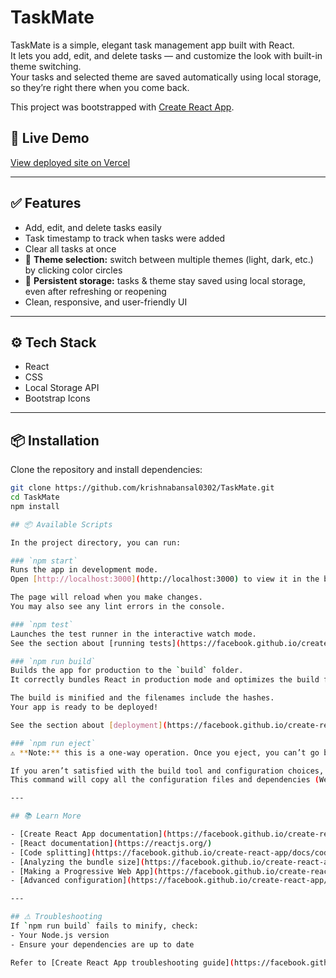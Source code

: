 # TaskMate
TaskMate is a simple, elegant task management app built with React.  
It lets you add, edit, and delete tasks — and customize the look with built-in theme switching.  
Your tasks and selected theme are saved automatically using local storage, so they’re right there when you come back.

This project was bootstrapped with [Create React App](https://github.com/facebook/create-react-app).

## 🚀 Live Demo
[View deployed site on Vercel](https://task-mate.vercel.app)

---
## ✅ Features
- Add, edit, and delete tasks easily
- Task timestamp to track when tasks were added
- Clear all tasks at once
- 🎨 **Theme selection:** switch between multiple themes (light, dark, etc.) by clicking color circles
- 💾 **Persistent storage:** tasks & theme stay saved using local storage, even after refreshing or reopening
- Clean, responsive, and user-friendly UI

---
## ⚙️ Tech Stack
- React
- CSS
- Local Storage API
- Bootstrap Icons

---
## 📦 Installation

Clone the repository and install dependencies:

```bash
git clone https://github.com/krishnabansal0302/TaskMate.git
cd TaskMate
npm install

## 📦 Available Scripts

In the project directory, you can run:

### `npm start`
Runs the app in development mode.  
Open [http://localhost:3000](http://localhost:3000) to view it in the browser.

The page will reload when you make changes.  
You may also see any lint errors in the console.

### `npm test`
Launches the test runner in the interactive watch mode.  
See the section about [running tests](https://facebook.github.io/create-react-app/docs/running-tests) for more information.

### `npm run build`
Builds the app for production to the `build` folder.  
It correctly bundles React in production mode and optimizes the build for the best performance.

The build is minified and the filenames include the hashes.  
Your app is ready to be deployed!

See the section about [deployment](https://facebook.github.io/create-react-app/docs/deployment) for more information.

### `npm run eject`
⚠ **Note:** this is a one-way operation. Once you eject, you can’t go back!

If you aren’t satisfied with the build tool and configuration choices, you can eject at any time.  
This command will copy all the configuration files and dependencies (Webpack, Babel, ESLint, etc) right into your project so you have full control.

---

## 📚 Learn More

- [Create React App documentation](https://facebook.github.io/create-react-app/docs/getting-started)
- [React documentation](https://reactjs.org/)
- [Code splitting](https://facebook.github.io/create-react-app/docs/code-splitting)
- [Analyzing the bundle size](https://facebook.github.io/create-react-app/docs/analyzing-the-bundle-size)
- [Making a Progressive Web App](https://facebook.github.io/create-react-app/docs/making-a-progressive-web-app)
- [Advanced configuration](https://facebook.github.io/create-react-app/docs/advanced-configuration)

---

## ⚠ Troubleshooting
If `npm run build` fails to minify, check:
- Your Node.js version
- Ensure your dependencies are up to date

Refer to [Create React App troubleshooting guide](https://facebook.github.io/create-react-app/docs/troubleshooting#npm-run-build-fails-to-minify).
